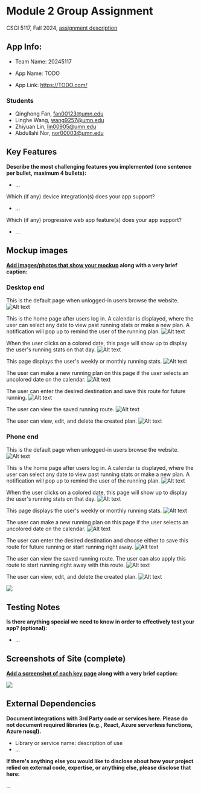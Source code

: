 # Module 2 Group Assignment

CSCI 5117, Fall 2024, [assignment description](https://canvas.umn.edu/courses/460699/pages/project-2)

## App Info:

* Team Name: 20245117

* App Name: TODO
* App Link: <https://TODO.com/>

### Students

* Qinghong Fan, fan00123@umn.edu
* Linghe Wang, wang9257@umn.edu
* Zhiyuan Lin, lin00905@umn.edu
* Abdullahi Nor, nor00003@umn.edu


## Key Features

**Describe the most challenging features you implemented
(one sentence per bullet, maximum 4 bullets):**

* ...

Which (if any) device integration(s) does your app support?

* ...

Which (if any) progressive web app feature(s) does your app support?

* ...



## Mockup images

**[Add images/photos that show your mockup](https://stackoverflow.com/questions/10189356/how-to-add-screenshot-to-readmes-in-github-repository) along with a very brief caption:**
### Desktop end
This is the default page when unlogged-in users browse the website.
![Alt text](https://github.com/csci5117f24/project-2-20245117/blob/main/low-fidelity/pc_home_not_login.png "pc home page")

This is the home page after users log in. A calendar is displayed, where the user can select any date to view past running stats or make a new plan. A notification will pop up to remind the user of the running plan.
![Alt text](https://github.com/csci5117f24/project-2-20245117/blob/main/low-fidelity/pc_home_login.png "pc home page")

When the user clicks on a colored date, this page will show up to display the user's running stats on that day.
![Alt text](https://github.com/csci5117f24/project-2-20245117/blob/main/low-fidelity/pc_specific_date_stats.png "specific date stats")

This page displays the user's weekly or monthly running stats.
![Alt text](https://github.com/csci5117f24/project-2-20245117/blob/main/low-fidelity/pc_weekly_monthly_stats.png "weekly&monthly stats")

The user can make a new running plan on this page if the user selects an uncolored date on the calendar.
![Alt text](https://github.com/csci5117f24/project-2-20245117/blob/main/low-fidelity/pc_create_new_plan.png "create new plan")

The user can enter the desired destination and save this route for future running.
![Alt text](https://github.com/csci5117f24/project-2-20245117/blob/main/low-fidelity/pc_map_page.png "PC map page")

The user can view the saved running route.
![Alt text](https://github.com/csci5117f24/project-2-20245117/blob/main/low-fidelity/pc_saved_route_page.png "PC saved map page")

The user can view, edit, and delete the created plan.
![Alt text](https://github.com/csci5117f24/project-2-20245117/blob/main/low-fidelity/pc_view_plan.png "PC view plan page")

### Phone end
This is the default page when unlogged-in users browse the website.
![Alt text](https://github.com/csci5117f24/project-2-20245117/blob/main/low-fidelity/phone_home_not_login.png "phone home page")

This is the home page after users log in. A calendar is displayed, where the user can select any date to view past running stats or make a new plan. A notification will pop up to remind the user of the running plan.
![Alt text](https://github.com/csci5117f24/project-2-20245117/blob/main/low-fidelity/phone_home_login.png "phone home page")

When the user clicks on a colored date, this page will show up to display the user's running stats on that day.
![Alt text](https://github.com/csci5117f24/project-2-20245117/blob/main/low-fidelity/phone_specific_date_stats.png "specific date stats")

This page displays the user's weekly or monthly running stats.
![Alt text](https://github.com/csci5117f24/project-2-20245117/blob/main/low-fidelity/phone_weekly_monthly_stats.png "weekly&monthly stats")

The user can make a new running plan on this page if the user selects an uncolored date on the calendar.
![Alt text](https://github.com/csci5117f24/project-2-20245117/blob/main/low-fidelity/phone_create_new_plan.png "create new plan")

The user can enter the desired destination and choose either to save this route for future running or start running right away.
![Alt text](https://github.com/csci5117f24/project-2-20245117/blob/main/low-fidelity/phone_map_page.png "Phone map page")

The user can view the saved running route. The user can also apply this route to start running right away with this route.
![Alt text](https://github.com/csci5117f24/project-2-20245117/blob/main/low-fidelity/phone_saved_route_page.png "Phone saved map page")

The user can view, edit, and delete the created plan.
![Alt text](https://github.com/csci5117f24/project-2-20245117/blob/main/low-fidelity/phone_view_plan.png "Phone view plan page")

![](https://media.giphy.com/media/26ufnwz3wDUli7GU0/giphy.gif)


## Testing Notes

**Is there anything special we need to know in order to effectively test your app? (optional):**

* ...



## Screenshots of Site (complete)

**[Add a screenshot of each key page](https://stackoverflow.com/questions/10189356/how-to-add-screenshot-to-readmes-in-github-repository)
along with a very brief caption:**

![](https://media.giphy.com/media/o0vwzuFwCGAFO/giphy.gif)



## External Dependencies

**Document integrations with 3rd Party code or services here.
Please do not document required libraries (e.g., React, Azure serverless functions, Azure nosql).**

* Library or service name: description of use
* ...

**If there's anything else you would like to disclose about how your project
relied on external code, expertise, or anything else, please disclose that
here:**

...
